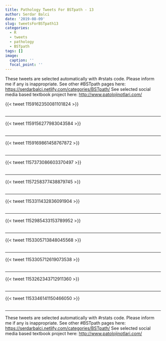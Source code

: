 ```yaml
---
title: Pathology Tweets For BSTpath - 13
author: Serdar Balci
date: '2019-08-09'
slug: tweetsForBSTpath13
categories:
  - R
  - tweets
  - pathology
  - BSTpath
tags: []
image:
  caption: ''
  focal_point: ''
---
```



These tweets are selected automatically with #rstats code. Please inform me if any is inappropriate.
See other #BSTpath pages here: https://serdarbalci.netlify.com/categories/BSTpath/ 
See selected social media based textbook project here: http://www.patolojinotlari.com/

{{< tweet 1159162350081101824 >}}
<br>
<br>
<hr>
{{< tweet 1159156277983043584 >}}
<br>
<br>
<hr>
{{< tweet 1159169861458767872 >}}
<br>
<br>
<hr>
{{< tweet 1157373086603370497 >}}
<br>
<br>
<hr>
{{< tweet 1157258377438879745 >}}
<br>
<br>
<hr>
{{< tweet 1153311432836091904 >}}
<br>
<br>
<hr>
{{< tweet 1152985433153789952 >}}
<br>
<br>
<hr>
{{< tweet 1153305713848045568 >}}
<br>
<br>
<hr>
{{< tweet 1153305712619073538 >}}
<br>
<br>
<hr>
{{< tweet 1153262343712911360 >}}
<br>
<br>
<hr>
{{< tweet 1153346141150466050 >}}
<br>
<br>
<hr>


These tweets are selected automatically with #rstats code. Please inform me if any is inappropriate.
See other #BSTpath pages here: https://serdarbalci.netlify.com/categories/BSTpath/ 
See selected social media based textbook project here: http://www.patolojinotlari.com/
